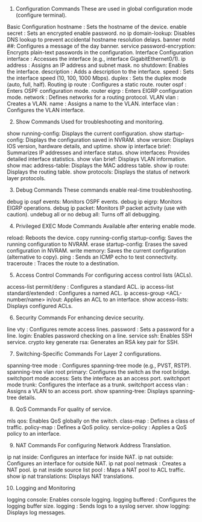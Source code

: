 1. Configuration Commands
These are used in global configuration mode (configure terminal).

Basic Configuration
hostname <name>: Sets the hostname of the device.
enable secret <password>: Sets an encrypted enable password.
no ip domain-lookup: Disables DNS lookup to prevent accidental hostname resolution delays.
banner motd #<message>#: Configures a message of the day banner.
service password-encryption: Encrypts plain-text passwords in the configuration.
Interface Configuration
interface <type> <number>: Accesses the interface (e.g., interface GigabitEthernet0/1).
ip address <IP> <subnet>: Assigns an IP address and subnet mask.
no shutdown: Enables the interface.
description <text>: Adds a description to the interface.
speed <value>: Sets the interface speed (10, 100, 1000 Mbps).
duplex <mode>: Sets the duplex mode (auto, full, half).
Routing
ip route <network> <mask> <next-hop>: Configures a static route.
router ospf <process-id>: Enters OSPF configuration mode.
router eigrp <AS-number>: Enters EIGRP configuration mode.
network <network> <wildcard-mask>: Defines networks for a routing protocol.
VLAN
vlan <id>: Creates a VLAN.
name <vlan-name>: Assigns a name to the VLAN.
interface vlan <id>: Configures the VLAN interface.

2. Show Commands
Used for troubleshooting and monitoring.

show running-config: Displays the current configuration.
show startup-config: Displays the configuration saved in NVRAM.
show version: Displays IOS version, hardware details, and uptime.
show ip interface brief: Summarizes IP addresses and interface status.
show interfaces: Provides detailed interface statistics.
show vlan brief: Displays VLAN information.
show mac address-table: Displays the MAC address table.
show ip route: Displays the routing table.
show protocols: Displays the status of network layer protocols.

3. Debug Commands
These commands enable real-time troubleshooting.

debug ip ospf events: Monitors OSPF events.
debug ip eigrp: Monitors EIGRP operations.
debug ip packet: Monitors IP packet activity (use with caution).
undebug all or no debug all: Turns off all debugging.

4. Privileged EXEC Mode Commands
Available after entering enable mode.

reload: Reboots the device.
copy running-config startup-config: Saves the running configuration to NVRAM.
erase startup-config: Erases the saved configuration in NVRAM.
write memory: Saves the current configuration (alternative to copy).
ping <IP>: Sends an ICMP echo to test connectivity.
traceroute <IP>: Traces the route to a destination.

5. Access Control Commands
For configuring access control lists (ACLs).

access-list <number> permit/deny <conditions>: Configures a standard ACL.
ip access-list standard/extended <name>: Configures a named ACL.
ip access-group <ACL-number/name> in/out: Applies an ACL to an interface.
show access-lists: Displays configured ACLs.

6. Security Commands
For enhancing device security.

line vty <start> <end>: Configures remote access lines.
password <password>: Sets a password for a line.
login: Enables password checking on a line.
service ssh: Enables SSH service.
crypto key generate rsa: Generates an RSA key pair for SSH.

7. Switching-Specific Commands
For Layer 2 configurations.

spanning-tree mode <mode>: Configures spanning-tree mode (e.g., PVST, RSTP).
spanning-tree vlan <id> root primary: Configures the switch as the root bridge.
switchport mode access: Sets the interface as an access port.
switchport mode trunk: Configures the interface as a trunk.
switchport access vlan <id>: Assigns a VLAN to an access port.
show spanning-tree: Displays spanning-tree details.

8. QoS Commands
For quality of service.

mls qos: Enables QoS globally on the switch.
class-map <name>: Defines a class of traffic.
policy-map <name>: Defines a QoS policy.
service-policy <policy>: Applies a QoS policy to an interface.

9. NAT Commands
For configuring Network Address Translation.

ip nat inside: Configures an interface for inside NAT.
ip nat outside: Configures an interface for outside NAT.
ip nat pool <name> <start-IP> <end-IP> netmask <mask>: Creates a NAT pool.
ip nat inside source list <number> pool <name>: Maps a NAT pool to ACL traffic.
show ip nat translations: Displays NAT translations.

10. Logging and Monitoring

logging console: Enables console logging.
logging buffered <size>: Configures the logging buffer size.
logging <IP>: Sends logs to a syslog server.
show logging: Displays log messages.
